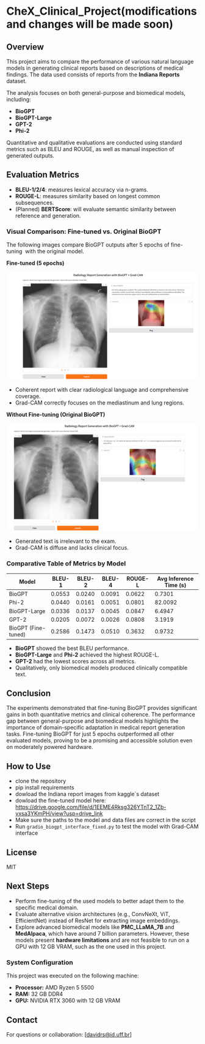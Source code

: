 # CheX_Clinical_Project(modifications and changes will be made soon)

## Overview

This project aims to compare the performance of various natural language models in generating clinical reports based on descriptions of medical findings. The data used consists of reports from the **Indiana Reports** dataset.

The analysis focuses on both general-purpose and biomedical models, including:

- **BioGPT**
- **BioGPT-Large**
- **GPT-2**
- **Phi-2**

Quantitative and qualitative evaluations are conducted using standard metrics such as BLEU and ROUGE, as well as manual inspection of generated outputs.

## Evaluation Metrics

- **BLEU-1/2/4**: measures lexical accuracy via n-grams.
- **ROUGE-L**: measures similarity based on longest common subsequences.
- (Planned) **BERTScore**: will evaluate semantic similarity between reference and generation.

### Visual Comparison: Fine-tuned vs. Original BioGPT

The following images compare BioGPT outputs after 5 epochs of fine-tuning  with the original model.

**Fine-tuned (5 epochs)**

![alt text](image.png)

- Coherent report with clear radiological language and comprehensive coverage.
- Grad-CAM correctly focuses on the mediastinum and lung regions.

**Without Fine-tuning (Original BioGPT)**

![alt text](image-1.png)

- Generated text is irrelevant to the exam.
- Grad-CAM is diffuse and lacks clinical focus.

### Comparative Table of Metrics by Model

| Model               | BLEU-1 | BLEU-2 | BLEU-4 | ROUGE-L | Avg Inference Time (s) |
| ------------------- | ------ | ------ | ------ | ------- | ---------------------- |
| BioGPT              | 0.0553 | 0.0240 | 0.0091 | 0.0622  | 0.7301                 |
| Phi-2               | 0.0440 | 0.0161 | 0.0051 | 0.0801  | 82.0092                |
| BioGPT-Large        | 0.0336 | 0.0137 | 0.0045 | 0.0847  | 6.4947                 |
| GPT-2               | 0.0205 | 0.0072 | 0.0026 | 0.0808  | 3.1919                 |
| BioGPT (Fine-tuned) | 0.2586 | 0.1473 | 0.0510 | 0.3632  | 0.9732                 |

- **BioGPT** showed the best BLEU performance.
- **BioGPT-Large** and **Phi-2** achieved the highest ROUGE-L.
- **GPT-2** had the lowest scores across all metrics.
- Qualitatively, only biomedical models produced clinically compatible text.

## Conclusion

The experiments demonstrated that fine-tuning BioGPT provides significant gains in both quantitative metrics and clinical coherence. The performance gap between general-purpose and biomedical models highlights the importance of domain-specific adaptation in medical report generation tasks. Fine-tuning BioGPT for just 5 epochs outperformed all other evaluated models, proving to be a promising and accessible solution even on moderately powered hardware.

## How to Use

- clone the repository
- pip install requirements
- dowload the Indiana report images from kaggle´s dataset
- dowload the fine-tuned model here: https://drive.google.com/file/d/1EEME4Rksg326YTnT2_1Zb-vxsa3YKmPH/view?usp=drive_link
- Make sure the paths to the model and data files are correct in the script
- Run `gradio_biogpt_interface_fixed.py` to test the model with Grad-CAM interface

## License

MIT

## Next Steps

- Perform fine-tuning of the used models to better adapt them to the specific medical domain.
- Evaluate alternative vision architectures (e.g., ConvNeXt, ViT, EfficientNet) instead of ResNet for extracting image embeddings.
- Explore advanced biomedical models like **PMC_LLaMA_7B** and **MedAlpaca**, which have around 7 billion parameters. However, these models present **hardware limitations** and are not feasible to run on a GPU with 12 GB VRAM, such as the one used in this project.

### System Configuration

This project was executed on the following machine:

- **Processor:** AMD Ryzen 5 5500
- **RAM:** 32 GB DDR4
- **GPU:** NVIDIA RTX 3060 with 12 GB VRAM

## Contact

For questions or collaboration: [davidrs@id.uff.br]
